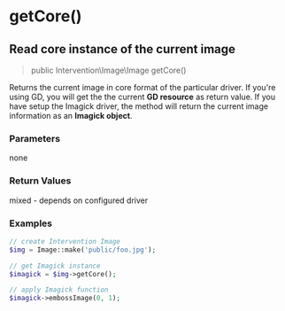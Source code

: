 # getCore()
## Read core instance of the current image

> public Intervention\Image\Image getCore()

Returns the current image in core format of the particular driver. If you're using GD, you will get the the current **GD resource** as return value. If you have setup the Imagick driver, the method will return the current image information as an **Imagick object**.

### Parameters

none

### Return Values

mixed - depends on configured driver

### Examples

```php
// create Intervention Image
$img = Image::make('public/foo.jpg');

// get Imagick instance
$imagick = $img->getCore();

// apply Imagick function
$imagick->embossImage(0, 1);
```
